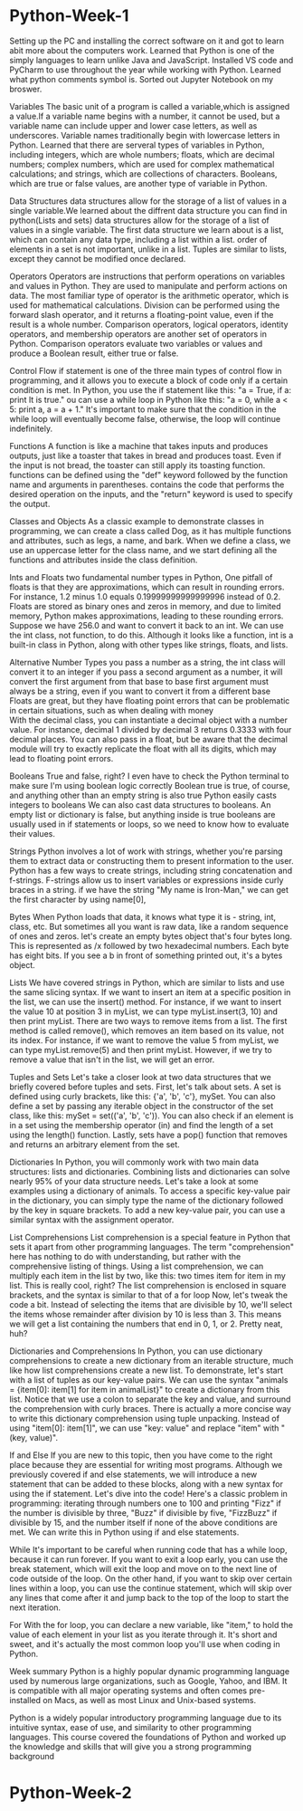 # Python-Week-1

Setting up the PC and installing the correct software on it and got to learn abit more about the computers work. Learned that Python is one of the simply languages to learn unlike Java and JavaScript. Installed VS code and PyCharm to use throughout the year while working with Python. Learned what python comments symbol is. Sorted out Jupyter Notebook on my broswer. 

Variables
The basic unit of a program is called a variable,which is assigned a value.If a variable name begins with a number, it cannot be used, but a variable name can include upper and lower case letters, as well as underscores. Variable names traditionally begin with lowercase letters in Python. Learned that there are serveral types of variables in Python, including integers, which are whole numbers; floats, which are decimal numbers; complex numbers, which are used for complex mathematical calculations; and strings, which are collections of characters. Booleans, which are true or false values, are another type of variable in Python.

Data Structures
data structures allow for the storage of a list of values in a single variable.We learned about the diffrent data structure you can find in python(Lists and sets) 
data structures allow for the storage of a list of values in a single variable. The first data structure we learn about is a list, which can contain any data type, including a list within a list. 
order of elements in a set is not important, unlike in a list. Tuples are similar to lists, except they cannot be modified once declared.

Operators
Operators are instructions that perform operations on variables and values in Python. They are used to manipulate and perform actions on data. The most familiar type of operator is the arithmetic operator, which is used for mathematical calculations. 
Division can be performed using the forward slash operator, and it returns a floating-point value, even if the result is a whole number.
Comparison operators, logical operators, identity operators, and membership operators are another set of operators in Python. Comparison operators evaluate two variables or values and produce a Boolean result, either true or false. 

Control Flow
if statement is one of the three main types of control flow in programming, and it allows you to execute a block of code only if a certain condition is met. In Python, you use the if statement like this: "a = True, if a: print It is true." 
ou can use a while loop in Python like this: "a = 0, while a < 5: print a, a = a + 1." It's important to make sure that the condition in the while loop will eventually become false, otherwise, the loop will continue indefinitely.

Functions
A function is like a machine that takes inputs and produces outputs, just like a toaster that takes in bread and produces toast. Even if the input is not bread, the toaster can still apply its toasting function. 
functions can be defined using the "def" keyword followed by the function name and arguments in parentheses. 
contains the code that performs the desired operation on the inputs, and the "return" keyword is used to specify the output. 

Classes and Objects
As a classic example to demonstrate classes in programming, we can create a class called Dog, as it has multiple functions and attributes, such as legs, a name, and bark. When we define a class, we use an uppercase letter for the class name, and we start defining all the functions and attributes inside the class definition. 

Ints and Floats
two fundamental number types in Python,
One pitfall of floats is that they are approximations, which can result in rounding errors. For instance, 1.2 minus 1.0 equals 0.19999999999999996 instead of 0.2. Floats are stored as binary ones and zeros in memory, and due to limited memory, Python makes approximations, leading to these rounding errors.
Suppose we have 256.0 and want to convert it back to an int. We can use the int class, not function, to do this. Although it looks like a function, int is a built-in class in Python, along with other types like strings, floats, and lists.

Alternative Number Types
you pass a number as a string, the int class will convert it to an integer
if you pass a second argument as a number, it will convert the first argument from that base to base
first argument must always be a string, even if you want to convert it from a different base
Floats are great, but they have floating point errors that can be problematic in certain situations, such as when dealing with money  
With the decimal class, you can instantiate a decimal object with a number value. For instance, decimal 1 divided by decimal 3 returns 0.3333 with four decimal places. You can also pass in a float, but be aware that the decimal module will try to exactly replicate the float with all its digits, which may lead to floating point errors. 

Booleans
True and false, right?
I even have to check the Python terminal to make sure I'm using boolean logic correctly
Boolean true is true, of course, and anything other than an empty string is also true
Python easily casts integers to booleans
We can also cast data structures to booleans. An empty list or dictionary is false, but anything inside is true
booleans are usually used in if statements or loops, so we need to know how to evaluate their values.

Strings
Python involves a lot of work with strings, whether you're parsing them to extract data or constructing them to present information to the user.
Python has a few ways to create strings, including string concatenation and f-strings. F-strings allow us to insert variables or expressions inside curly braces in a string. 
if we have the string "My name is Iron-Man," we can get the first character by using name[0], 

Bytes
When Python loads that data, it knows what type it is - string, int, class, etc. But sometimes all you want is raw data, like a random sequence of ones and zeros.
let's create an empty bytes object that's four bytes long. This is represented as /x followed by two hexadecimal numbers. Each byte has eight bits. If you see a b in front of something printed out, it's a bytes object. 

Lists
We have covered strings in Python, which are similar to lists and use the same slicing syntax.
If we want to insert an item at a specific position in the list, we can use the insert() method. For instance, if we want to insert the value 10 at position 3 in myList, we can type myList.insert(3, 10) and then print myList.
There are two ways to remove items from a list. The first method is called remove(), which removes an item based on its value, not its index. For instance, if we want to remove the value 5 from myList, we can type myList.remove(5) and then print myList. However, if we try to remove a value that isn't in the list, we will get an error.

Tuples and Sets
Let's take a closer look at two data structures that we briefly covered before tuples and sets. First, let's talk about sets. A set is defined using curly brackets, like this: {'a', 'b', 'c'}, mySet. You can also define a set by passing any iterable object in the constructor of the set class, like this: mySet = set(('a', 'b', 'c')). 
You can also check if an element is in a set using the membership operator (in) and find the length of a set using the length() function. Lastly, sets have a pop() function that removes and returns an arbitrary element from the set.

Dictionaries
In Python, you will commonly work with two main data structures: lists and dictionaries. Combining lists and dictionaries can solve nearly 95% of your data structure needs. Let's take a look at some examples using a dictionary of animals. 
To access a specific key-value pair in the dictionary, you can simply type the name of the dictionary followed by the key in square brackets. To add a new key-value pair, you can use a similar syntax with the assignment operator.

List Comprehensions
List comprehension is a special feature in Python that sets it apart from other programming languages. The term "comprehension" here has nothing to do with understanding, but rather with the comprehensive listing of things. 
Using a list comprehension, we can multiply each item in the list by two, like this: two times item for item in my list. This is really cool, right? The list comprehension is enclosed in square brackets, and the syntax is similar to that of a for loop
Now, let's tweak the code a bit. Instead of selecting the items that are divisible by 10, we'll select the items whose remainder after division by 10 is less than 3. This means we will get a list containing the numbers that end in 0, 1, or 2. Pretty neat, huh?

Dictionaries and Comprehensions
In Python, you can use dictionary comprehensions to create a new dictionary from an iterable structure, much like how list comprehensions create a new list. To demonstrate, let's start with a list of tuples as our key-value pairs. We can use the syntax "animals = {item[0]: item[1] for item in animalList}" to create a dictionary from this list. Notice that we use a colon to separate the key and value, and surround the comprehension with curly braces.
There is actually a more concise way to write this dictionary comprehension using tuple unpacking. Instead of using "item[0]: item[1]", we can use "key: value" and replace "item" with "(key, value)". 

If and Else
If you are new to this topic, then you have come to the right place because they are essential for writing most programs. Although we previously covered if and else statements, we will introduce a new statement that can be added to these blocks, along with a new syntax for using the if statement.
Let's dive into the code! Here's a classic problem in programming: iterating through numbers one to 100 and printing "Fizz" if the number is divisible by three, "Buzz" if divisible by five, "FizzBuzz" if divisible by 15, and the number itself if none of the above conditions are met. We can write this in Python using if and else statements.

While
It's important to be careful when running code that has a while loop, because it can run forever. If you want to exit a loop early, you can use the break statement, which will exit the loop and move on to the next line of code outside of the loop. On the other hand, if you want to skip over certain lines within a loop, you can use the continue statement, which will skip over any lines that come after it and jump back to the top of the loop to start the next iteration.

For
With the for loop, you can declare a new variable, like "item," to hold the value of each element in your list as you iterate through it. It's short and sweet, and it's actually the most common loop you'll use when coding in Python. 

Week summary
Python is a highly popular dynamic programming language used by numerous large organizations, such as Google, Yahoo, and IBM. It is compatible with all major operating systems and often comes pre-installed on Macs, as well as most Linux and Unix-based systems.

Python is a widely popular introductory programming language due to its intuitive syntax, ease of use, and similarity to other programming languages. This course covered the foundations of Python and worked up the knowledge and skills that will give you a strong programming background

# Python-Week-2
